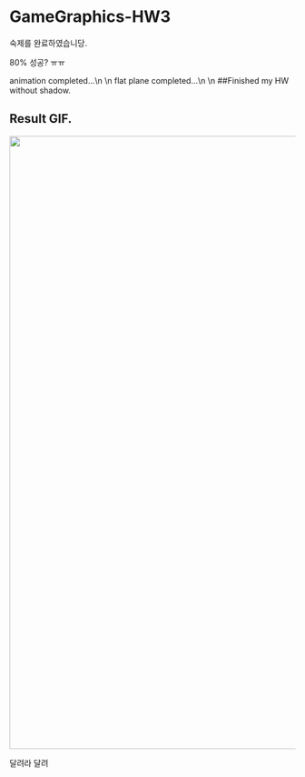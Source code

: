 # GameGraphics-HW3

숙제를 완료하였습니당.

80% 성공? ㅠㅠ

animation completed...\n
\n
flat plane completed...\n
\n
##Finished my HW without shadow.

## Result GIF.
<img src="GameGraphics-Homework3/img/finish_flat_plane.gif" width="540" height="1078">

달려라 달려
